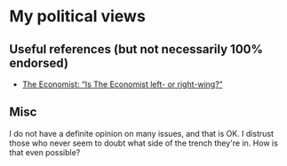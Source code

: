 
# My political views

## Useful references (but not necessarily 100% endorsed)

* [The Economist: “Is The Economist left- or right-wing?”](http://www.economist.com/blogs/economist-explains/2013/09/economist-explains-itself-0)

## Misc

I do not have a definite opinion on many issues, and that is OK.
I distrust those who never seem to doubt what side of the trench they're in.
How is that even possible?

